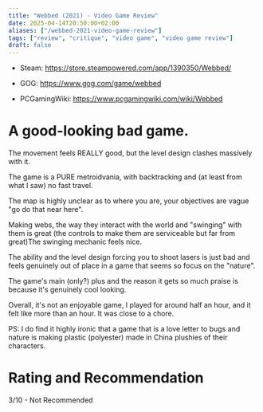 ```yaml
---
title: "Webbed (2021) - Video Game Review"
date: 2025-04-14T20:50:00+02:00
aliases: ["/webbed-2021-video-game-review"]
tags: ["review", "critique", "video game", "video game review"]
draft: false
---
```


- Steam: https://store.steampowered.com/app/1390350/Webbed/
- GOG: https://www.gog.com/game/webbed

- PCGamingWiki: https://www.pcgamingwiki.com/wiki/Webbed


# A good-looking bad game.

The movement feels REALLY good, but the level design clashes massively with it.

The game is a PURE metroidvania, with backtracking and (at least from what I saw) no fast travel.

The map is highly unclear as to where you are, your objectives are vague "go do that near here".

Making webs, the way they interact with the world and "swinging" with them is great (the controls to make them are serviceable but far from great)The swinging mechanic feels nice.

The ability and the level design forcing you to shoot lasers is just bad and feels genuinely out of place in a game that seems so focus on the "nature".


The game's main (only?) plus and the reason it gets so much praise is because it's genuinely cool looking.

Overall, it's not an enjoyable game, I played for around half an hour, and it felt like more than an hour. It was close to a chore.



PS: I do find it highly ironic that a game that is a love letter to bugs and nature is making plastic (polyester) made in China plushies of their characters.


# Rating and Recommendation

3/10 - Not Recommended
